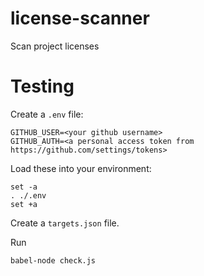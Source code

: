# license-scanner
Scan project licenses

# Testing

Create a `.env` file:

```
GITHUB_USER=<your github username>
GITHUB_AUTH=<a personal access token from https://github.com/settings/tokens>
```
Load these into your environment:
```
set -a
. ./.env
set +a
```

Create a `targets.json` file.

Run
```
babel-node check.js
```
